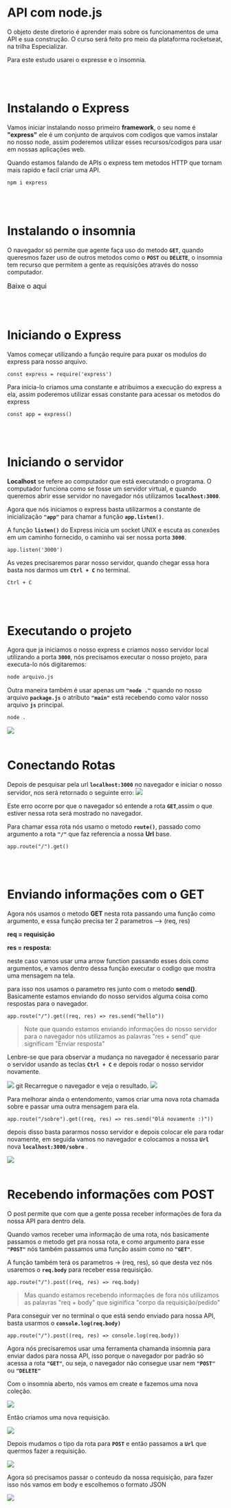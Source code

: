 # API com node.js

O objeto deste diretorio é aprender mais sobre os funcionamentos de uma API e sua construção.
O curso será feito pro meio da plataforma rocketseat, na trilha Especializar.

Para este estudo usarei o expresse e o insomnia.

<br>
<br>

# Instalando o Express

Vamos iniciar instalando nosso primeiro **framework**, o seu nome é **"express"** ele é um conjunto de arquivos com codigos que vamos instalar no nosso node, assim poderemos utilizar esses recursos/codigos para usar em nossas aplicações web.

Quando estamos falando de APIs o express tem metodos HTTP que tornam mais rapido e facil criar uma API.

```Bash
npm i express
```

<br>
<br>

# Instalando o insomnia

O navegador só permite que agente faça uso do metodo **`GET`**, quando queresmos fazer uso de outros metodos como o **`POST`** ou **`DELETE`**, o insomnia tem recurso que permitem a gente as requisições através do nosso computador.

<a hrf="https://insomnia.rest/download" style="text-decoration:none; font-size:16px; ">Baixe o aqui</a>

<br>
<br>

# Iniciando o Express

Vamos começar utilizando a função require para puxar os modulos do express para nosso arquivo.

```JS
const express = require('express')
```

Para inicia-lo criamos uma constante e atribuimos a execução do express a ela, assim poderemos utilizar essas constante para acessar os metodos do express

```JS
const app = express()
```

<br>
<br>

# Iniciando o servidor

**Localhost** se refere ao computador que está executando o programa.
O computador funciona como se fosse um servidor virtual, e quando queremos abrir esse servidor no navegador nós utilizamos **`localhost:3000`**.

Agora que nós iniciamos o express basta utilizarmos a constante de inicialização **`"app"`** para chamar a função **`app.listen()`**.

A função **`listen()`** do Express inicia um socket UNIX e escuta as conexões em um caminho fornecido, o caminho vai ser nossa porta **`3000`**.

```JS
app.listen('3000')
```

As vezes precisaremos parar nosso servidor, quando chegar essa hora basta nos darmos um **`Ctrl + C`** no terminal.

```Bash
Ctrl + C
```

<br>
<br>

# Executando o projeto

Agora que ja iniciamos o nosso express e criamos nosso servidor local utilizando a porta **`3000`**, nós precisamos executar o nosso projeto, para executa-lo nós digitaremos:

```Bash
node arquivo.js
```

Outra maneira também é usar apenas um **`"node ."`** quando no nosso arquivo **`package.js`** o atributo **`"main"`** está recebendo como valor nosso arquivo **`js`** principal.

```Bash
node .
```

<img src="./imgs/exec_project.PNG">

<br>
<br>

# Conectando Rotas

Depois de pesquisar pela url **`localhost:3000`** no navegador e iniciar o nosso servidor, nos será retornado o seguinte erro:
<img src="./imgs/localhost.PNG">

Este erro ocorre por que o navegador só entende a rota **`GET`**,assim o que estiver nessa rota será mostrado no navegador.

Para chamar essa rota nós usamo o metodo **`route()`**, passado como argumento a rota **`"/"`** que faz referencia a nossa **Url** base.

```JS
app.route("/").get()
```

<br>
<br>

# Enviando informações com o GET

Agora nós usamos o metodo **GET** nesta rota passando uma função como argumento, e essa função precisa ter 2 parametros --> (req, res)

**req = requisição**

**res = resposta:**

neste caso vamos usar uma arrow function passando esses dois como argumentos, e vamos dentro dessa função executar o codigo que mostra uma mensagem na tela.

para isso nos usamos o parametro res junto com o metodo **send()**.
Basicamente estamos enviando do nosso servidos alguma coisa como respostas para o navegador.

```JS
app.route("/").get((req, res) => res.send("hello"))
```

> Note que quando estamos enviando informações do nosso servidor para o navegador nós utilizamos as palavras "res + send" que significam "Enviar resposta"

Lenbre-se que para observar a mudança no navegador é necessario parar o servidor usando as teclas **`Ctrl + C`** e depois rodar o nosso servidor novamente.

  <img src="./imgs/terminal.PNG">
  git
  Recarregue o navegador e veja o resultado.

  <img src="./imgs/hello.PNG">

Para melhorar ainda o entendomento, vamos criar uma nova rota chamada sobre e passar uma outra mensagem para ela.

```JS
app.route("/sobre").get((req, res) => res.send("Olá novamente :)"))
```

depois disso basta pararmos nosso servidor e depois colocar ele para rodar novamente, em seguida vamos no navegador e colocamos a nossa **`Url`** nova **`localhost:3000/sobre`** .

  <img src="./imgs/rota_sobre.PNG">

<br>
<br>

# Recebendo informações com POST

O post permite que com que a gente possa receber informações de fora da nossa API para dentro dela.

Quando vamos receber uma informação de uma rota, nós basicamente passamos o metodo get pra nossa rota, e como argumento para esse **`"POST"`** nós também passamos uma função assim como no **`"GET"`**.

A função também terá os parametros -> (req, res), só que desta vez nós usaremos o **`req.body`** para receber essa requisição.

```JS
app.route("/").post((req, res) => req.body)
```

> Mas quando estamos recebendo informações de fora nós utilizamos as palavras "req + body" que siginifica "corpo da requisição/pedido"

Para conseguir ver no terminal o que está sendo enviado para nossa API, basta usarmos o **`console.log(req.body)`**

```JS
app.route("/").post((req, res) => console.log(req.body))
```

Agora nós precisaremos usar uma ferramenta chamanda insomnia para enviar dados para nossa API, isso porque o navegador por padrão só acessa a rota **`"GET"`**, ou seja, o navegador não consegue usar nem **`"POST"`** ou **`"DELETE"`**

Com o insomnia aberto, nós vamos em create e fazemos uma nova coleção.

<img src="./imgs/insomnia.PNG">

Então criamos uma nova requisição.

<img src="./imgs/requisicao.PNG">

Depois mudamos o tipo da rota para **`POST`** e então passamos a **`Url`** que quermos fazer a requisição.

<img src="./imgs/Insomnia_host.png">

Agora só precisamos passar o conteudo da nossa requisição, para fazer isso nós vamos em body e escolhemos o formato JSON

<img src="./imgs/body.PNG">
